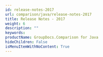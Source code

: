 ```yaml
---
id: release-notes-2017
url: comparison/java/release-notes-2017
title: Release Notes - 2017
weight: 6
description: ""
keywords:
productName: GroupDocs.Comparison for Java
hideChildren: False
isMenuItemWithNoContent: True
---
```

